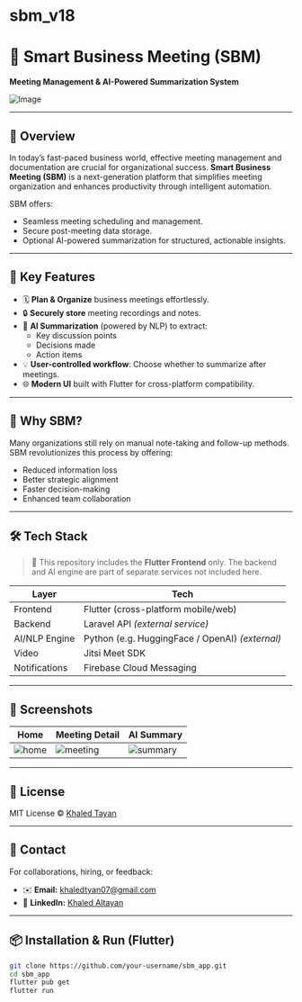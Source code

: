 # sbm_v18

# 🧠 Smart Business Meeting (SBM)

**Meeting Management & AI-Powered Summarization System**

![Image](https://github.com/user-attachments/assets/b56ffa05-bfd0-4e24-89dd-d9a7651c7c9e)

---

## 📌 Overview

In today’s fast-paced business world, effective meeting management and documentation are crucial for organizational success. **Smart Business Meeting (SBM)** is a next-generation platform that simplifies meeting organization and enhances productivity through intelligent automation.

SBM offers:
- Seamless meeting scheduling and management.
- Secure post-meeting data storage.
- Optional AI-powered summarization for structured, actionable insights.

---

## 🚀 Key Features

- 🗓️ **Plan & Organize** business meetings effortlessly.
- 🔒 **Securely store** meeting recordings and notes.
- 🧠 **AI Summarization** (powered by NLP) to extract:
  - Key discussion points
  - Decisions made
  - Action items
- 💡 **User-controlled workflow**: Choose whether to summarize after meetings.
- 🌐 **Modern UI** built with Flutter for cross-platform compatibility.

---

## 🎯 Why SBM?

Many organizations still rely on manual note-taking and follow-up methods. SBM revolutionizes this process by offering:
- Reduced information loss
- Better strategic alignment
- Faster decision-making
- Enhanced team collaboration

---

## 🛠️ Tech Stack

> 🔹 This repository includes the **Flutter Frontend** only. The backend and AI engine are part of separate services not included here.

| Layer         | Tech                                  |
|---------------|----------------------------------------|
| Frontend      | Flutter (cross-platform mobile/web)   |
| Backend       | Laravel API *(external service)*       |
| AI/NLP Engine | Python (e.g. HuggingFace / OpenAI) *(external)* |
| Video         | Jitsi Meet SDK                        |
| Notifications | Firebase Cloud Messaging              |

---

## 📸 Screenshots

| Home | Meeting Detail | AI Summary |
|------|----------------|------------|
| ![home](https://github.com/user-attachments/assets/03380d35-de58-4512-b9bb-0cf8a40bc5a3)| ![meeting](https://github.com/user-attachments/assets/1c4498d2-b9c9-46c8-a835-52f5f22fd9b7) | ![summary](https://github.com/user-attachments/assets/f360a450-bb4c-4981-be17-738abdbec671) |

---

## 📄 License

MIT License © [Khaled Tayan](https://github.com/your-username)

---

## 🤝 Contact  
For collaborations, hiring, or feedback:

- ✉️ **Email:** khaledtyan07@gmail.com  
- 💼 **LinkedIn:** [Khaled Altayan](https://www.linkedin.com/in/khaled-altayan-8a2b8b252/)  


---

## 📦 Installation & Run (Flutter)

```bash
git clone https://github.com/your-username/sbm_app.git
cd sbm_app
flutter pub get
flutter run
